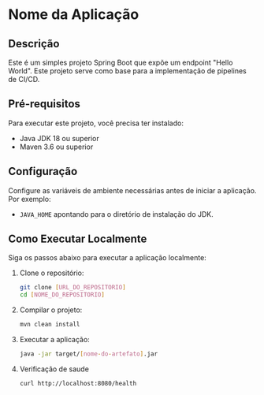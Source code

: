 # Nome da Aplicação

## Descrição
Este é um simples projeto Spring Boot que expõe um endpoint "Hello World". Este projeto serve como base para a implementação de pipelines de CI/CD.

## Pré-requisitos
Para executar este projeto, você precisa ter instalado:
- Java JDK 18 ou superior
- Maven 3.6 ou superior

## Configuração
Configure as variáveis de ambiente necessárias antes de iniciar a aplicação. Por exemplo:
- `JAVA_HOME` apontando para o diretório de instalação do JDK.

## Como Executar Localmente
Siga os passos abaixo para executar a aplicação localmente:

1. Clone o repositório:
   ```bash
   git clone [URL_DO_REPOSITORIO]
   cd [NOME_DO_REPOSITORIO] 
   ```
2. Compilar o projeto:
   ```bash
   mvn clean install
   ```
3. Executar a aplicação:
   ```bash
   java -jar target/[nome-do-artefato].jar
   ```
4. Verificação de saude
    ```bash
   curl http://localhost:8080/health
   ```
